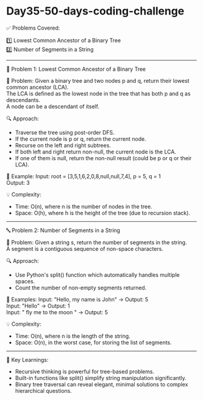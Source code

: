 # Day35-50-days-coding-challenge

✅ Problems Covered:

1️⃣ Lowest Common Ancestor of a Binary Tree  
2️⃣ Number of Segments in a String

---

🌳 Problem 1: Lowest Common Ancestor of a Binary Tree

📌 Problem:
Given a binary tree and two nodes p and q, return their lowest common ancestor (LCA).  
The LCA is defined as the lowest node in the tree that has both p and q as descendants.  
A node can be a descendant of itself.

🔍 Approach:
- Traverse the tree using post-order DFS.
- If the current node is p or q, return the current node.
- Recurse on the left and right subtrees.
- If both left and right return non-null, the current node is the LCA.
- If one of them is null, return the non-null result (could be p or q or their LCA).

🧪 Example:
Input: root = [3,5,1,6,2,0,8,null,null,7,4], p = 5, q = 1  
Output: 3

💡 Complexity:
- Time: O(n), where n is the number of nodes in the tree.
- Space: O(h), where h is the height of the tree (due to recursion stack).

---

🔤 Problem 2: Number of Segments in a String

📌 Problem:
Given a string s, return the number of segments in the string.  
A segment is a contiguous sequence of non-space characters.

🔍 Approach:
- Use Python's split() function which automatically handles multiple spaces.
- Count the number of non-empty segments returned.

🧪 Examples:
Input: "Hello, my name is John" → Output: 5  
Input: "Hello" → Output: 1  
Input: "   fly me   to   the moon  " → Output: 5

💡 Complexity:
- Time: O(n), where n is the length of the string.
- Space: O(n), in the worst case, for storing the list of segments.

---

🧠 Key Learnings:
- Recursive thinking is powerful for tree-based problems.
- Built-in functions like split() simplify string manipulation significantly.
- Binary tree traversal can reveal elegant, minimal solutions to complex hierarchical questions.
